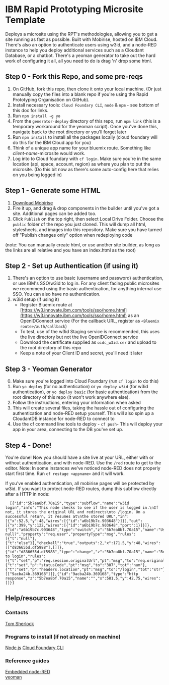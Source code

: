 # IBM Rapid Prototyping Microsite Template

Deploys a microsite using the RPT's methodologies, allowing you to get a site running as fast as possible. Built with Mobirise, hosted on IBM Cloud. There's also an option to authenticate users using w3id, and a node-RED instance to help you deploy additional services such as a Cloudant Database, or a chatbot. There's a yeoman generator to take out the hard work of configuring it all, all you need to do is drag 'n' drop some html.

## Step 0 - Fork this Repo, and some pre-reqs

1.  On GitHub, fork this repo, then clone it onto your local machine. (Or just manually copy the files into a blank repo if you're using the Rapid Prototyping Organisation on GitHub).
2.  Install necessary tools: `Cloud Foundary CLI`, `node` & `npm` - see bottom of this doc for links.
3.  Run `npm install -g yo`
4.  From the `generator-deploy` directory of this repo, run `npm link` (this is a temporary workaround for the yeoman script). Once you've done this, navigate back to the root directory or you'll forget later
5.  Run `npm install` to install all the packages locally (cloud foundary will do this for the IBM Cloud app for you)
6.  Think of a unique app name for your bluemix route. Something like _client-name_-microsite would work.
7.  Log into to Cloud foundary with `cf login`. Make sure you're in the same location (api, space, account, region) as where you plan to put the microsite. (Do this bit now as there's some auto-config here that relies on you being logged in)

## Step 1 - Generate some HTML

1.  [Download Mobirise](http://mobirise.com/)
2.  Fire it up, and drag & drop components in the builder until you've got a site. Additional pages can be added too.
3.  Click `Publish` on the top right, then select Local Drive Folder. Choose the `public` folder of the repo you just cloned. This will dump all html, stylesheets, and images into this repository. Make sure you have turned off "Publish changes only" option when redeploying code

(note: You can manually create html, or use another site builder, as long as the links are all relative and you have an index.html as the root)

## Step 2 - Set up Authentication (if using it)

1.  There's an option to use basic (username and password) authentication, or use IBM's SSO/w3id to log in. For any client facing public microsites we recommend using the basic authentication, for anything internal use SSO. You can also have no authentication.
2.  w3id setup (if using it)
    * Register Bluemix route at [https://w3.innovate.ibm.com/tools/sso/home.html](https://w3.innovate.ibm.com/tools/sso/home.html) as an OpenIDConnect service (For the callback URL, register as `<Bluemix route>/auth/callback`)
    * To test, use of the w3id Staging service is recommended, this uses the live directory but not the live OpenIDConnect service
    * Download the certificate supplied as `oidc_w3id.cer` and upload to the root directory of this repo
    * Keep a note of your Client ID and secret, you'll need it later

## Step 3 - Yeoman Generator

0.  Make sure you're logged into Cloud Foundary (run `cf login` to do this)
1.  Run `yo deploy` (for no authentication) or `yo deploy w3id` (for w3id authentication), or `yo deploy basic` (for basic authentication) from the root directory of this repo (it won't work anywhere else).
1.  Follow the instructions, entering your information when asked
1.  This will create several files, taking the hassle out of configuring the authentication and node-RED setup yourself. This will also spin up a CloudantDB instance for node-RED to connect to
1.  Use the cf command line tools to deploy - `cf push`- This will deploy your app in your area, connecting to the DB you've set up.

## Step 4 - Done!

You're done! Now you should have a site live at your URL, either with or without authentication, and with node-RED. Use the `/red` route to get to the editor.
Note: In some instances we've noticed node-RED does not properly start first time. Run `cf restage <appname>` and it will work.

If you've enabled authentication, all mobirise pages will be protected by w3id. If you want to protect node-RED routes, dump this subflow directly after a HTTP in node:

```
  [{"id":"5b7ea8bf.70a15","type":"subflow","name":"w3id login","info":"This node checks to see if the user is logged in.\nIf not, it stores the original URL and redirects\nto /login. On a successful return, it resumes at\nthe stored URL","in":[{"x":52.5,"y":48,"wires":[{"id":"a6b19b7c.903648"}]}],"out":[{"x":399,"y":122,"wires":[{"id":"a6b19b7c.903648","port":1}]}]},{"id":"a6b19b7c.903648","type":"switch","z":"5b7ea8bf.70a15","name":"User null?","property":"req.user","propertyType":"msg","rules":[{"t":"null"},{"t":"else"}],"checkall":"true","outputs":2,"x":171.5,"y":48,"wires":[["d836655d.df5988"],[]]},{"id":"d836655d.df5988","type":"change","z":"5b7ea8bf.70a15","name":"Redirect to login","rules":[{"t":"set","p":"req.session.originalUrl","pt":"msg","to":"req.originalUrl","tot":"msg"},{"t":"set","p":"statusCode","pt":"msg","to":"307","tot":"num"},{"t":"set","p":"headers.location","pt":"msg","to":"/login","tot":"str"}],"action":"","property":"","from":"","to":"","reg":false,"x":392,"y":42,"wires":[["9acba24b.369168"]]},{"id":"9acba24b.369168","type":"http response","z":"5b7ea8bf.70a15","name":"","x":581.5,"y":42.75,"wires":[]}]
```

## Help/resources

### Contacts

[Tom Sherlock](mailto:tsherloc@uk.ibm.com)

### Programs to install (if not already on machine)

[Node.js](https://nodejs.org/en/download/)
[Cloud Foundary CLI](https://docs.cloudfoundry.org/cf-cli/install-go-cli.html)

### Reference guides

[Embedded node-RED](https://nodered.org/docs/embedding)  
[yeoman](http://yeoman.io/)
